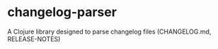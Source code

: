 # changelog-parser

A Clojure library designed to parse changelog files (CHANGELOG.md,
RELEASE-NOTES)

